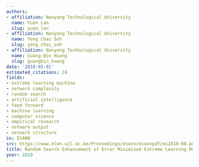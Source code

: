 ```yaml
---
authors:
- affiliation: Nanyang Technological University
  name: Yuan Lan
  slug: yuan_lan
- affiliation: Nanyang Technological University
  name: Yeng Chai Soh
  slug: yeng_chai_soh
- affiliation: Nanyang Technological University
  name: Guang-Bin Huang
  slug: guangbin_huang
date: '2010-01-01'
estimated_citations: 24
fields:
- extreme learning machine
- network complexity
- random search
- artificial intelligence
- feed forward
- machine learning
- computer science
- empirical research
- network output
- network structure
in: ESANN
src: https://www.elen.ucl.ac.be/Proceedings/esann/esannpdf/es2010-88.pdf
title: Random Search Enhancement of Error Minimized Extreme Learning Machine
year: 2010
---
```

